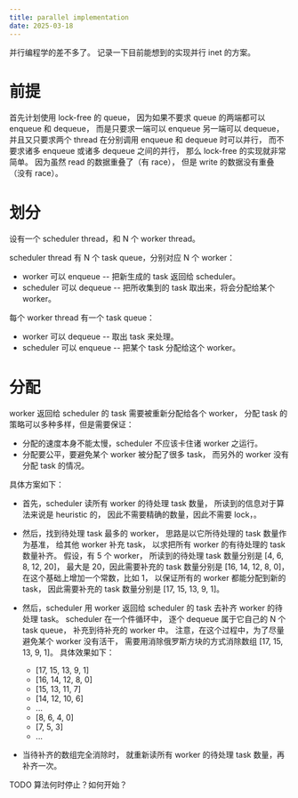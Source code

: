 ```yaml
---
title: parallel implementation
date: 2025-03-18
---
```


并行编程学的差不多了。
记录一下目前能想到的实现并行 inet 的方案。

# 前提

首先计划使用 lock-free 的 queue，
因为如果不要求 queue 的两端都可以 enqueue 和 dequeue，
而是只要求一端可以 enqueue 另一端可以 dequeue，
并且又只要求两个 thread 在分别调用 enqueue 和 dequeue 时可以并行，
而不要求诸多 enqueue 或诸多 dequeue 之间的并行，
那么 lock-free 的实现就非常简单。
因为虽然 read 的数据重叠了（有 race），
但是 write 的数据没有重叠（没有 race）。

# 划分

设有一个 scheduler thread，和 N 个 worker thread。

scheduler thread 有 N 个 task queue，分别对应 N 个 worker：

- worker 可以 enqueue -- 把新生成的 task 返回给 scheduler。
- scheduler 可以 dequeue -- 把所收集到的 task 取出来，将会分配给某个 worker。

每个 worker thread 有一个 task queue：

- worker 可以 dequeue -- 取出 task 来处理。
- scheduler 可以 enqueue -- 把某个 task 分配给这个 worker。

# 分配

worker 返回给 scheduler 的 task 需要被重新分配给各个 worker，
分配 task 的策略可以多种多样，但是需要保证：

- 分配的速度本身不能太慢，scheduler 不应该卡住诸 worker 之运行。
- 分配要公平，要避免某个 worker 被分配了很多 task，
  而另外的 worker 没有分配 task 的情况。

具体方案如下：

- 首先，scheduler 读所有 worker 的待处理 task 数量，
  所读到的信息对于算法来说是 heuristic 的，
  因此不需要精确的数量，因此不需要 lock，。

- 然后，找到待处理 task 最多的 worker，
  思路是以它所待处理的 task 数量作为基准，
  给其他 worker 补充 task，
  以求把所有 worker 的有待处理的 task 数量补齐。
  假设，有 5 个 worker，
  所读到的待处理 task 数量分别是 [4, 6, 8, 12, 20]，
  最大是 20，因此需要补充的 task 数量分别是 [16, 14, 12, 8, 0]，
  在这个基础上增加一个常数，比如 1，
  以保证所有的 worker 都能分配到新的 task，
  因此需要补充的 task 数量分别是 [17, 15, 13, 9, 1]。

- 然后，scheduler 用 worker 返回给 scheduler 的 task
  去补齐 worker 的待处理 task。
  scheduler 在一个件循环中，
  逐个 dequeue 属于它自己的 N 个 task queue，
  补充到待补充的 worker 中。
  注意，在这个过程中，为了尽量避免某个 worker 没有活干，
  需要用消除俄罗斯方块的方式消除数组 [17, 15, 13, 9, 1]。
  具体效果如下：
  - [17, 15, 13, 9, 1]
  - [16, 14, 12, 8, 0]
  - [15, 13, 11, 7]
  - [14, 12, 10, 6]
  - ...
  - [8, 6, 4, 0]
  - [7, 5, 3]
  - ...

- 当待补齐的数组完全消除时，
  就重新读所有 worker 的待处理 task 数量，再补齐一次。

TODO 算法何时停止？如何开始？
